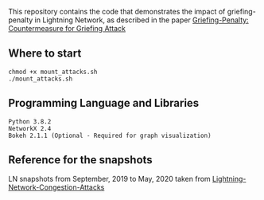 This repository contains the code that demonstrates the impact of griefing-penalty in Lightning Network, as described in the paper [Griefing-Penalty: Countermeasure for Griefing Attack](https://arxiv.org/pdf/2005.09327.pdf)

## Where to start
```
chmod +x mount_attacks.sh
./mount_attacks.sh
```
## Programming Language and Libraries
````
Python 3.8.2
NetworkX 2.4
Bokeh 2.1.1 (Optional - Required for graph visualization)
````
## Reference for the snapshots
LN snapshots from September, 2019 to May, 2020 taken from [Lightning-Network-Congestion-Attacks](https://github.com/ayeletmz/Lightning-Network-Congestion-Attacks/tree/master/Attack-Simulation/lightning_congestion/snapshots)
